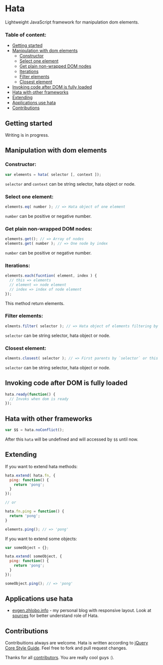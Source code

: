 # Hata

Lightweight JavaScript framework for manipulation dom elements.

### Table of content:
* [Getting started](#getting-started)
* [Manipulation with dom elements](#manipulation-with-dom-elements)
  * [Constructor](#constructor)
  * [Select one element](#select-one-element)
  * [Get plain non-wrapped DOM nodes](#get-plain-non-wrapped-dom-nodes)
  * [Iterations](#iterations)
  * [Filter elements](#filter-elements)
  * [Closest element](#closest-element)
* [Invoking code after DOM is fully loaded](#invoking-code-after-dom-is-fully-loaded)
* [Hata with other frameworks](#hata-with-other-frameworks)
* [Extending](#extending)
* [Applications use hata](#applications-use-hata)
* [Contributions](#contributions)

## Getting started

Writing is in progress.

## Manipulation with dom elements

### Constructor:
```js
var elements = hata( selector [, context ]);
```

`selector` and `context` can be string selector, hata object or node.

### Select one element:
```js
elements.eq( number ); // => Hata object of one element
```
`number` can be positive or negative number.


### Get plain non-wrapped DOM nodes:
```js
elements.get(); // => Array of nodes
elements.get( number ); // => One node by index
```
`number` can be positive or negative number.

### Iterations:
```js
elements.each(fucntion( element, index ) {
  // this => elements
  // element => node element
  // index => index of node element
});
```
This method return elements.

### Filter elements:
```js
elments.filter( selector ); // => Hata object of elements filtering by `selector`
```
`selector` can be string selector, hata object or node.

### Closest element:
```js
elments.closest( selector ); // => First parents by `selector` or this elements if it is `selector`
```
`selector` can be string selector, hata object or node.

## Invoking code after DOM is fully loaded
```js
hata.ready(function() {
  // Invoks when dom is ready
});
```

## Hata with other frameworks
```js
var $$ = hata.noConflict();
```
After this `hata` will be undefined and will accessed by `$$` until now.

## Extending
If you want to extend hata methods:
```js
hata.extend( hata.fn, {
  ping: function() {
    return 'pong';
  }
});

// or

hata.fn.ping = function() {
  return 'pong';
}

elements.ping(); // => 'pong'
```

If you want to extend some objects:
```js
var someObject = {};

hata.extend( someObject, {
  ping: function() {
    return 'pong';
  }
});

someObject.ping(); // => 'pong'
```

## Applications use hata

* [evgen.zhlobo.info](http://evgen.zhlobo.info/) - my personal blog with responsive layout. Look at [sources](https://github.com/EvgenyZhlobo/ezhlobo/blob/master/source/javascripts/main.js) for better understand role of Hata.

## Contributions

Contribuitions always are welcome. Hata is written according to [jQuery Core Style Guide](http://docs.jquery.com/JQuery_Core_Style_Guidelines). Feel free to fork and pull request changes.

Thanks for all [contributors](https://github.com/EvgenyZhlobo/hata/graphs/contributors). You are really cool guys :).
